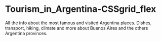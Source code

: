 # Tourism_in_Argentina-CSSgrid_flex
All the info about the most famous and visited Argentina places. Dishes, transport, hiking, climate and more about Buenos Aires and the others Argentina provinces.
